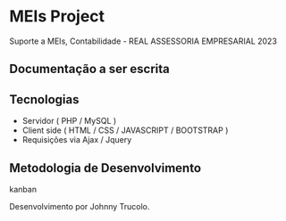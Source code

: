# MEIs Project
Suporte a MEIs, Contabilidade -
REAL ASSESSORIA EMPRESARIAL 2023

## Documentação a ser escrita 

## Tecnologias 
- Servidor ( PHP / MySQL )
- Client side ( HTML / CSS / JAVASCRIPT / BOOTSTRAP )
- Requisições via Ajax / Jquery 

## Metodologia de Desenvolvimento
kanban 


Desenvolvimento por Johnny Trucolo.
